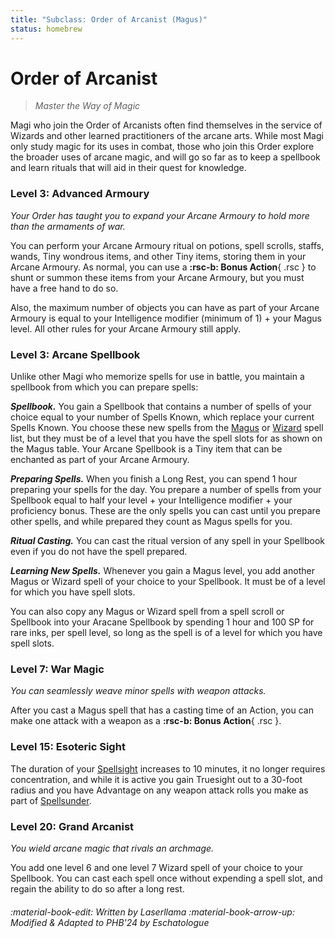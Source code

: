 ```yaml
---
title: "Subclass: Order of Arcanist (Magus)"
status: homebrew
---
```


<p style="display:none">
Master the Way of Magic
</p>

# Order of Arcanist

> *Master the Way of Magic*

Magi who join the Order of Arcanists often find themselves in the service of Wizards and other learned practitioners of the arcane arts. While most Magi only study magic for its uses in combat, those who join this Order explore the broader uses of arcane magic, and will go so far as to keep a spellbook and learn rituals that will aid in their quest for knowledge.

### Level 3: Advanced Armoury

*Your Order has taught you to expand your Arcane Armoury to hold more than the armaments of war.*

You can perform your Arcane Armoury ritual on potions, spell scrolls, staffs, wands, Tiny wondrous items, and other Tiny items, storing them in your Arcane Armoury. As normal, you can use a **:rsc-b: Bonus Action**{ .rsc } to shunt or summon these items from your Arcane Armoury, but you must have a free hand to do so.

Also, the maximum number of objects you can have as part of your Arcane Armoury is equal to your Intelligence modifier (minimum of 1) + your Magus level. All other rules for your Arcane Armoury still apply.

### Level 3: Arcane Spellbook

Unlike other Magi who memorize spells for use in battle, you maintain a spellbook from which you can prepare spells:

***Spellbook.*** You gain a Spellbook that contains a number of spells of your choice equal to your number of Spells Known, which replace your current Spells Known. You choose these new spells from the [Magus] or [Wizard] spell list, but they must be of a level that you have the spell slots for as shown on the Magus table. Your Arcane Spellbook is a Tiny item that can be enchanted as part of your Arcane Armoury.

***Preparing Spells.***  When you finish a Long Rest, you can spend 1 hour preparing your spells for the day. You prepare a number of spells from your Spellbook equal to half your level + your Intelligence modifier + your proficiency bonus. These are the only spells you can cast until you prepare other spells, and while prepared they count as Magus spells for you.

***Ritual Casting.*** You can cast the ritual version of any spell in your Spellbook even if you do not have the spell prepared.

***Learning New Spells.*** Whenever you gain a Magus level, you add another Magus or Wizard spell of your choice to your Spellbook. It must be of a level for which you have spell slots.

You can also copy any Magus or Wizard spell from a spell scroll or Spellbook into your Aracane Spellbook by spending 1 hour and 100 SP for rare inks, per spell level, so long as the spell is of a level for which you have spell slots.

### Level 7: War Magic

*You can seamlessly weave minor spells with weapon attacks.*

After you cast a Magus spell that has a casting time of an Action, you can make one attack with a weapon as a  **:rsc-b: Bonus Action**{ .rsc }.

### Level 15: Esoteric Sight

The duration of your [Spellsight] increases to 10 minutes, it no longer requires concentration, and while it is active you gain Truesight out to a 30-foot radius and you have Advantage on any weapon attack rolls you make as part of [Spellsunder].

### Level 20: Grand Arcanist

*You wield arcane magic that rivals an archmage.*

You add one level 6 and one level 7 Wizard spell of your choice to your Spellbook. You can cast each spell once without expending a spell slot, and regain the ability to do so after a long rest.

[Magus]: ../../spells/class-specific/magus.md
[Wizard]: ../../spells/class-specific/wizard.md

[Spellsight]: index.md#level-5-spellsight
[Spellsunder]: index.md#level-9-spellsunder

###### :material-book-edit: Written by *Laserllama* :material-book-arrow-up: Modified & Adapted to PHB'24 by *Eschatologue*